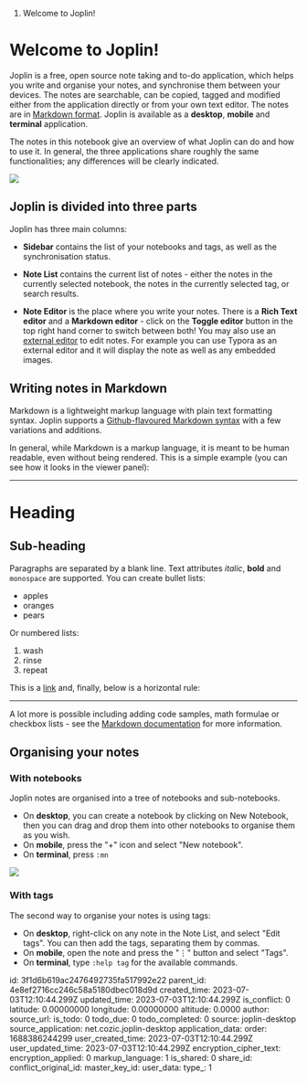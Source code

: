 1. Welcome to Joplin!

# Welcome to Joplin!

Joplin is a free, open source note taking and to-do application, which helps you write and organise your notes, and synchronise them between your devices. The notes are searchable, can be copied, tagged and modified either from the application directly or from your own text editor. The notes are in [Markdown format](https://joplinapp.org/help/#markdown). Joplin is available as a **desktop**, **mobile** and **terminal** application.

The notes in this notebook give an overview of what Joplin can do and how to use it. In general, the three applications share roughly the same functionalities; any differences will be clearly indicated.

![](:/a62a2683fc774ce0b57e8a64ef8a0352)

## Joplin is divided into three parts

Joplin has three main columns:

- **Sidebar** contains the list of your notebooks and tags, as well as the synchronisation status.

- **Note List** contains the current list of notes - either the notes in the currently selected notebook, the notes in the currently selected tag, or search results.

- **Note Editor** is the place where you write your notes. There is a **Rich Text editor** and a **Markdown editor** - click on the **Toggle editor** button in the top right hand corner to switch between both! You may also use an [external editor](https://joplinapp.org/help/#external-text-editor) to edit notes. For example you can use Typora as an external editor and it will display the note as well as any embedded images.

## Writing notes in Markdown

Markdown is a lightweight markup language with plain text formatting syntax. Joplin supports a [Github-flavoured Markdown syntax](https://joplinapp.org/markdown/) with a few variations and additions.

In general, while Markdown is a markup language, it is meant to be human readable, even without being rendered. This is a simple example (you can see how it looks in the viewer panel):

* * *

# Heading

## Sub-heading

Paragraphs are separated by a blank line. Text attributes _italic_, **bold** and `monospace` are supported. You can create bullet lists:

* apples
* oranges
* pears

Or numbered lists:

1. wash
2. rinse
3. repeat

This is a [link](https://joplinapp.org) and, finally, below is a horizontal rule:

* * *

A lot more is possible including adding code samples, math formulae or checkbox lists - see the [Markdown documentation](https://joplinapp.org/help/#markdown) for more information.

## Organising your notes

### With notebooks

Joplin notes are organised into a tree of notebooks and sub-notebooks.

- On **desktop**, you can create a notebook by clicking on New Notebook, then you can drag and drop them into other notebooks to organise them as you wish.
- On **mobile**, press the "+" icon and select "New notebook".
- On **terminal**, press `:mn`

![](:/cbf726e8b4fd4b76a2c1da0077e6fac9)

### With tags

The second way to organise your notes is using tags:

- On **desktop**, right-click on any note in the Note List, and select "Edit tags". You can then add the tags, separating them by commas.
- On **mobile**, open the note and press the "⋮" button and select "Tags".
- On **terminal**, type `:help tag` for the available commands.


id: 3f1d6b619ac2476492735fa517992e22
parent_id: 4e8ef2716cc246c58a5180dbec018d9d
created_time: 2023-07-03T12:10:44.299Z
updated_time: 2023-07-03T12:10:44.299Z
is_conflict: 0
latitude: 0.00000000
longitude: 0.00000000
altitude: 0.0000
author: 
source_url: 
is_todo: 0
todo_due: 0
todo_completed: 0
source: joplin-desktop
source_application: net.cozic.joplin-desktop
application_data: 
order: 1688386244299
user_created_time: 2023-07-03T12:10:44.299Z
user_updated_time: 2023-07-03T12:10:44.299Z
encryption_cipher_text: 
encryption_applied: 0
markup_language: 1
is_shared: 0
share_id: 
conflict_original_id: 
master_key_id: 
user_data: 
type_: 1